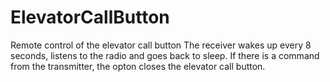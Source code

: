 # ElevatorCallButton
Remote control of the elevator call button
The receiver wakes up every 8 seconds, listens to the radio and goes back to sleep. If there is a command from the transmitter, the opton closes the elevator call button.
